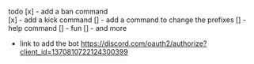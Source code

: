 todo 
[x] - add a ban command  
[x] - add a kick command
[] - add a command to change the prefixes
[] - help command 
[] - fun
[] - and more
- link to add the bot https://discord.com/oauth2/authorize?client_id=1370810722124300399